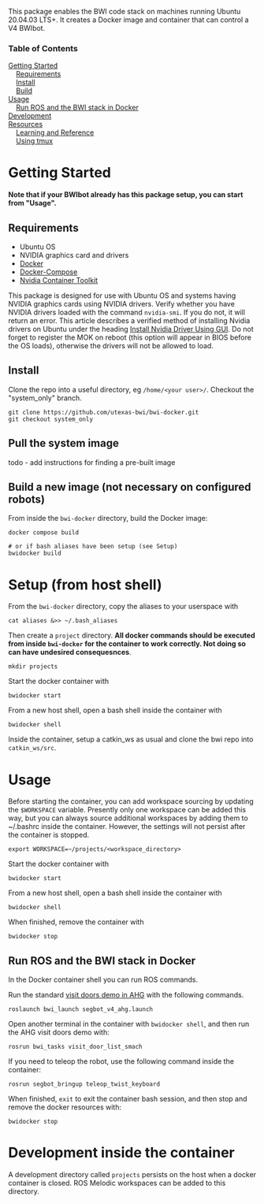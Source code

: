 This package enables the BWI code stack on machines running Ubuntu 20.04.03 LTS+.  It creates a Docker image and container that can control a V4 BWIbot.

### Table of Contents

[Getting Started](#getting-started)<br/>
&nbsp;&nbsp;&nbsp;&nbsp;[Requirements](#requirements)<br/>
&nbsp;&nbsp;&nbsp;&nbsp;[Install](#install)<br/>
&nbsp;&nbsp;&nbsp;&nbsp;[Build](#build)<br/>
[Usage](#usage)<br/>
&nbsp;&nbsp;&nbsp;&nbsp;[Run ROS and the BWI stack in Docker](#run-ros-and-the-bwi-stack-in-docker)<br/>
[Development](#development)<br/>
[Resources](#resources)<br/>
&nbsp;&nbsp;&nbsp;&nbsp;[Learning and Reference](#learning-and-reference)<br/>
&nbsp;&nbsp;&nbsp;&nbsp;[Using tmux](#using-tmux-to-run-terminal-sessions-in-the-background-of-a-container)<br/>

# Getting Started

**Note that if your BWIbot already has this package setup, you can start from "Usage".**

## Requirements

- Ubuntu OS
- NVIDIA graphics card and drivers
- [Docker](https://docs.docker.com/engine/install/ubuntu/)
- [Docker-Compose](https://docs.docker.com/compose/install/)
- [Nvidia Container Toolkit](https://docs.nvidia.com/datacenter/cloud-native/container-toolkit/install-guide.html#docker)

This package is designed for use with Ubuntu OS and systems having NVIDIA graphics cards using NVIDIA drivers.  Verify whether you have NVIDIA drivers loaded with the command `nvidia-smi`.  If you do not, it will return an error.  This article describes a verified method of installing Nvidia drivers on Ubuntu under the heading [Install Nvidia Driver Using GUI](https://phoenixnap.com/kb/install-nvidia-drivers-ubuntu).  Do not forget to register the MOK on reboot (this option will appear in BIOS before the OS loads), otherwise the drivers will not be allowed to load.

## Install

Clone the repo into a useful directory, eg `/home/<your user>/`.  Checkout the "system_only" branch.
```
git clone https://github.com/utexas-bwi/bwi-docker.git
git checkout system_only
```
## Pull the system image

todo - add instructions for finding a pre-built image

## Build a new image (not necessary on configured robots)

From inside the `bwi-docker` directory, build the Docker image:
```
docker compose build

# or if bash aliases have been setup (see Setup)
bwidocker build
```

# Setup (from host shell)

From the `bwi-docker` directory, copy the aliases to your userspace with
```
cat aliases &>> ~/.bash_aliases
```
Then create a `project` directory.  **All docker commands should be executed from inside `bwi-docker` for the container to work correctly.  Not doing so can have undesired consequesnces**.
```
mkdir projects
```

Start the docker container with
```
bwidocker start
```
From a new host shell, open a bash shell inside the container with
```
bwidocker shell
```
Inside the container, setup a catkin_ws as usual and clone the bwi repo into `catkin_ws/src`.

# Usage

Before starting the container, you can add workspace sourcing by updating the `$WORKSPACE` variable.  Presently only one workspace can be added this way, but you can always source additional workspaces by adding them to ~/.bashrc inside the container.  However, the settings will not persist after the container is stopped.
```
export WORKSPACE=~/projects/<workspace_directory>
```
Start the docker container with
```
bwidocker start
```
From a new host shell, open a bash shell inside the container with
```
bwidocker shell
```
When finished, remove the container with
```
bwidocker stop
```

## Run ROS and the BWI stack in Docker

In the Docker container shell you can run ROS commands.

Run the standard [visit doors demo in AHG](https://github.com/utexas-bwi/bwi/blob/master/demo_v4.md) with the following commands.
```
roslaunch bwi_launch segbot_v4_ahg.launch
```

Open another terminal in the container with `bwidocker shell`, and then run the AHG visit doors demo with:

```
rosrun bwi_tasks visit_door_list_smach
```

If you need to teleop the robot, use the following command inside the container:
```
rosrun segbot_bringup teleop_twist_keyboard
```

When finished, `exit` to exit the container bash session, and then stop and remove the docker resources with:
```
bwidocker stop
```

# Development inside the container

A development directory called `projects` persists on the host when a docker container is closed.  ROS Melodic workspaces can be added to this directory.